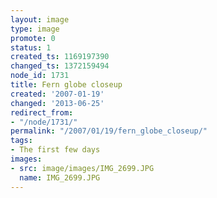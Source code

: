 ```yaml
---
layout: image
type: image
promote: 0
status: 1
created_ts: 1169197390
changed_ts: 1372159494
node_id: 1731
title: Fern globe closeup
created: '2007-01-19'
changed: '2013-06-25'
redirect_from:
- "/node/1731/"
permalink: "/2007/01/19/fern_globe_closeup/"
tags:
- The first few days
images:
- src: image/images/IMG_2699.JPG
  name: IMG_2699.JPG
---
```


